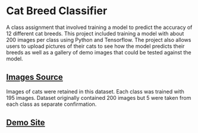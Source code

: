 # Cat Breed Classifier

A class assignment that involved training a model to predict the accuracy of 12 different cat breeds. This project included training a model with about 200 images per class using Python and Tensorflow. The project also allows users to upload pictures of their cats to see how the model predicts their breeds as well as a gallery of demo images that could be tested against the model.

## [Images Source](https://www.kaggle.com/zippyz/cats-and-dogs-breeds-classification-oxford-dataset)
Images of cats were retained in this dataset. Each class was trained with 195 images. Dataset originally contained 200 images but 5 were taken from each class as separate confirmation.

## [Demo Site](https://syedfahadnadeem.com/projects/cat-ml/)